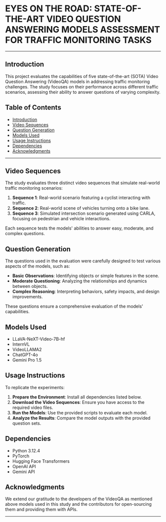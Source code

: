 # EYES ON THE ROAD: STATE-OF-THE-ART VIDEO QUESTION ANSWERING MODELS ASSESSMENT FOR TRAFFIC MONITORING TASKS

---

## Introduction

This project evaluates the capabilities of five state-of-the-art (SOTA) Video Question Answering (VideoQA) models in addressing traffic monitoring challenges. The study focuses on their performance across different traffic scenarios, assessing their ability to answer questions of varying complexity.

## Table of Contents

- [Introduction](#introduction)
- [Video Sequences](#video-sequences)
- [Question Generation](#question-generation)
- [Models Used](#models-used)
- [Usage Instructions](#usage-instructions)
- [Dependencies](#dependencies)
- [Acknowledgments](#acknowledgments)

---

## Video Sequences

The study evaluates three distinct video sequences that simulate real-world traffic monitoring scenarios:

1. **Sequence 1**: Real-world scenario featuring a cyclist interacting with traffic.
2. **Sequence 2**: Real-world scene of vehicles turning onto a bike lane.
3. **Sequence 3**: Simulated intersection scenario generated using CARLA, focusing on pedestrian and vehicle interactions.

Each sequence tests the models' abilities to answer easy, moderate, and complex questions.

## Question Generation

The questions used in the evaluation were carefully designed to test various aspects of the models, such as:

- **Basic Observations**: Identifying objects or simple features in the scene.
- **Moderate Questioning**: Analyzing the relationships and dynamics between objects.
- **Complex Reasoning**: Interpreting behaviors, safety impacts, and design improvements.

These questions ensure a comprehensive evaluation of the models' capabilities.

## Models Used
- LLaVA-NeXT-Video-7B-hf
- InternVL
-  VideoLLAMA2
-  ChatGPT-4o
-  Gemini Pro 1.5



## Usage Instructions

To replicate the experiments:

1. **Prepare the Environment**: Install all dependencies listed below.
2. **Download the Video Sequences**: Ensure you have access to the required video files.
3. **Run the Models**: Use the provided scripts to evaluate each model.
4. **Analyze the Results**: Compare the model outputs with the provided question sets.

## Dependencies

- Python 3.12.4
- PyTorch
- Hugging Face Transformers
- OpenAI API
- Gemini API


## Acknowledgments

We extend our gratitude to the developers of the VideoQA as mentioned above models used in this study and the contributors for open-sourcing them and providing them with APIs.

---
